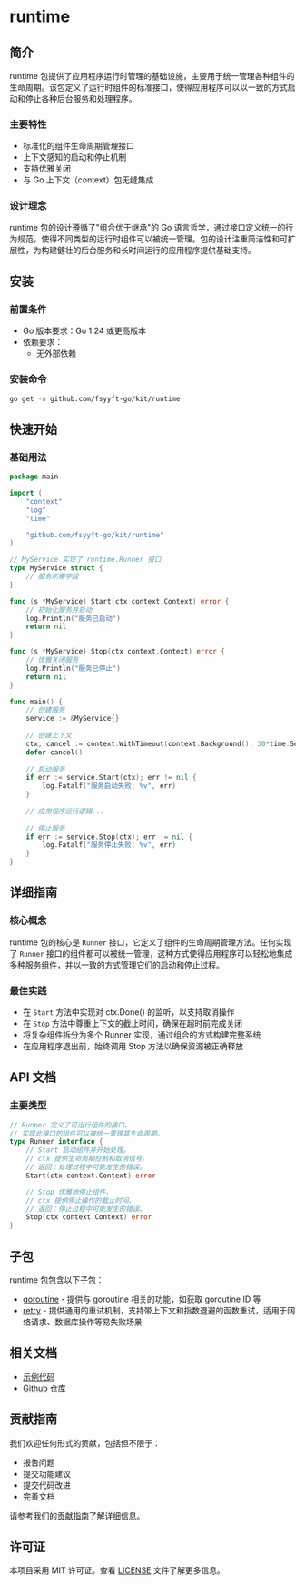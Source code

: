 # runtime

## 简介

runtime 包提供了应用程序运行时管理的基础设施，主要用于统一管理各种组件的生命周期。该包定义了运行时组件的标准接口，使得应用程序可以以一致的方式启动和停止各种后台服务和处理程序。

### 主要特性

- 标准化的组件生命周期管理接口
- 上下文感知的启动和停止机制
- 支持优雅关闭
- 与 Go 上下文（context）包无缝集成

### 设计理念

runtime 包的设计遵循了"组合优于继承"的 Go 语言哲学，通过接口定义统一的行为规范，使得不同类型的运行时组件可以被统一管理。包的设计注重简洁性和可扩展性，为构建健壮的后台服务和长时间运行的应用程序提供基础支持。

## 安装

### 前置条件

- Go 版本要求：Go 1.24 或更高版本
- 依赖要求：
  - 无外部依赖

### 安装命令

```bash
go get -u github.com/fsyyft-go/kit/runtime
```

## 快速开始

### 基础用法

```go
package main

import (
	"context"
	"log"
	"time"

	"github.com/fsyyft-go/kit/runtime"
)

// MyService 实现了 runtime.Runner 接口
type MyService struct {
	// 服务所需字段
}

func (s *MyService) Start(ctx context.Context) error {
	// 初始化服务并启动
	log.Println("服务已启动")
	return nil
}

func (s *MyService) Stop(ctx context.Context) error {
	// 优雅关闭服务
	log.Println("服务已停止")
	return nil
}

func main() {
	// 创建服务
	service := &MyService{}
	
	// 创建上下文
	ctx, cancel := context.WithTimeout(context.Background(), 30*time.Second)
	defer cancel()
	
	// 启动服务
	if err := service.Start(ctx); err != nil {
		log.Fatalf("服务启动失败: %v", err)
	}
	
	// 应用程序运行逻辑...
	
	// 停止服务
	if err := service.Stop(ctx); err != nil {
		log.Fatalf("服务停止失败: %v", err)
	}
}
```

## 详细指南

### 核心概念

runtime 包的核心是 `Runner` 接口，它定义了组件的生命周期管理方法。任何实现了 `Runner` 接口的组件都可以被统一管理，这种方式使得应用程序可以轻松地集成多种服务组件，并以一致的方式管理它们的启动和停止过程。

### 最佳实践

- 在 `Start` 方法中实现对 ctx.Done() 的监听，以支持取消操作
- 在 `Stop` 方法中尊重上下文的截止时间，确保在超时前完成关闭
- 将复杂组件拆分为多个 Runner 实现，通过组合的方式构建完整系统
- 在应用程序退出前，始终调用 Stop 方法以确保资源被正确释放

## API 文档

### 主要类型

```go
// Runner 定义了可运行组件的接口。
// 实现此接口的组件可以被统一管理其生命周期。
type Runner interface {
	// Start 启动组件并开始处理。
	// ctx 提供生命周期控制和取消信号。
	// 返回：处理过程中可能发生的错误。
	Start(ctx context.Context) error

	// Stop 优雅地停止组件。
	// ctx 提供停止操作的截止时间。
	// 返回：停止过程中可能发生的错误。
	Stop(ctx context.Context) error
}
```

## 子包

runtime 包包含以下子包：

- [goroutine](./goroutine/README.md) - 提供与 goroutine 相关的功能，如获取 goroutine ID 等
- [retry](./retry/README.md) - 提供通用的重试机制，支持带上下文和指数退避的函数重试，适用于网络请求、数据库操作等易失败场景

## 相关文档

- [示例代码](../example/runtime/goroutine/README.md)
- [Github 仓库](https://github.com/fsyyft-go/kit)

## 贡献指南

我们欢迎任何形式的贡献，包括但不限于：

- 报告问题
- 提交功能建议
- 提交代码改进
- 完善文档

请参考我们的[贡献指南](../CONTRIBUTING.md)了解详细信息。

## 许可证

本项目采用 MIT 许可证。查看 [LICENSE](../LICENSE) 文件了解更多信息。